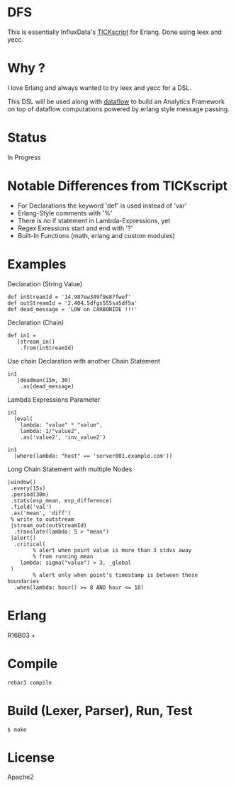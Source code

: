 # DFS

This is essentially InfluxData's [TICKscript](https://docs.influxdata.com/kapacitor/v1.2/tick/) for Erlang.
Done using leex and yecc.

# Why ?
I love Erlang and always wanted to try leex and yecc for a DSL.

This DSL will be used along with [dataflow](https://github.com/heyoka/dataflow) to build
an Analytics Framework on top of dataflow computations powered by erlang style message passing.

# Status
In Progress

# Notable Differences from TICKscript
 * For Declarations the keyword 'def' is used instead of 'var'
 * Erlang-Style comments with '%'
 * There is no if statement in Lambda-Expressions, yet
 * Regex Exressions start and end with '?'
 * Built-In Functions (math, erlang and custom modules)

# Examples
Declaration (String Value)

    def inStreamId = '14.987ew349f9e87fwef'
    def outStreamId = '2.404.5dfgs555sa5df5a'
    def dead_message = 'LOW on CARBONIDE !!!'

Declaration (Chain)

    def in1 =
       |stream_in()
        .from(inStreamId)

Use chain Declaration with another Chain Statement

    in1
       |deadman(15m, 30)
        .as(dead_message)

Lambda Expressions Parameter

    in1
      |eval(
        lambda: "value" * "value",
        lambda: 1/"value2",
        .as('value2', 'inv_value2')

    in1
      |where(lambda: "host" == 'server001.example.com'))

Long Chain Statement with multiple Nodes

    |window()
     .every(15s)
     .period(30m)
     .stats(esp_mean, esp_difference)
     .field('val')
     .as('mean', 'diff')
     % write to outstream
     |stream_out(outStreamId)
      .translate(lambda: 5 > "mean")
     |alert()
      .critical(
            % alert when point value is more than 3 stdvs away
            % from running mean
        lambda: sigma("value") > 3, _global
     )
            % alert only when point's timestamp is between these boundaries
      .when(lambda: hour() >= 8 AND hour <= 18)

# Erlang
R16B03 +

# Compile

    rebar3 compile

# Build (Lexer, Parser), Run, Test

    $ make

# License

Apache2
